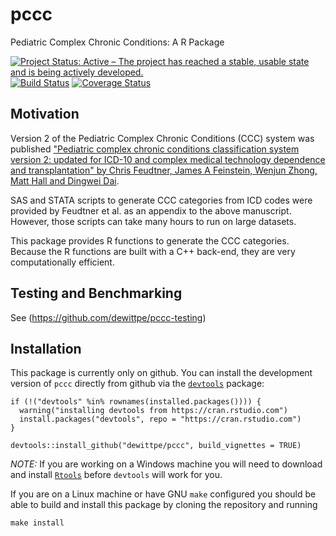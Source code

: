 # pccc
Pediatric Complex Chronic Conditions: A R Package

[![Project Status: Active – The project has reached a stable, usable state and is being actively developed.](http://www.repostatus.org/badges/latest/active.svg)](http://www.repostatus.org/#active)
[![Build Status](https://travis-ci.org/dewittpe/pccc.svg?branch=master)](https://travis-ci.org/dewittpe/pccc)
[![Coverage Status](https://img.shields.io/codecov/c/github/dewittpe/pccc/master.svg)](https://codecov.io/github/dewittpe/pccc?branch=master)

## Motivation
Version 2 of the Pediatric Complex Chronic Conditions (CCC) system was published 
["Pediatric complex chronic conditions classification system version
2: updated for ICD-10 and complex medical technology dependence and
transplantation" by Chris Feudtner, James A Feinstein, Wenjun Zhong, Matt Hall
and Dingwei Dai](http://bmcpediatr.biomedcentral.com/articles/10.1186/1471-2431-14-199).

SAS and STATA scripts to generate CCC categories from ICD codes were provided by Feudtner et al. 
as an appendix to the above manuscript. However, those scripts can take many hours to run
on large datasets. 

This package provides R functions to generate the CCC categories. Because the R functions
are built with a C++ back-end, they are very computationally efficient.

## Testing and Benchmarking

See (https://github.com/dewittpe/pccc-testing)

## Installation
This package is currently only on github.  You can install the
development version of `pccc` directly from github via the 
[`devtools`](https://github.com/hadley/devtools/) package:

    if (!("devtools" %in% rownames(installed.packages()))) { 
      warning("installing devtools from https://cran.rstudio.com")
      install.packages("devtools", repo = "https://cran.rstudio.com")
    }

    devtools::install_github("dewittpe/pccc", build_vignettes = TRUE)

*NOTE:* If you are working on a Windows machine you will need to download and
install [`Rtools`](https://cran.r-project.org/bin/windows/Rtools/) before
`devtools` will work for you.

If you are on a Linux machine or have GNU `make` configured you should be able
to build and install this package by cloning the repository and running

    make install
